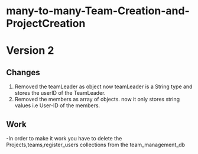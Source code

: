 # many-to-many-Team-Creation-and-ProjectCreation
# Version 2

## Changes

1. Removed the teamLeader as object now teamLeader is a String type and stores the userID of the TeamLeader.
2. Removed the members as array of objects. now it only stores string values i.e User-ID of the members.

## Work

-In order to make it work you have to delete the Projects,teams,register_users collections from the team_management_db
